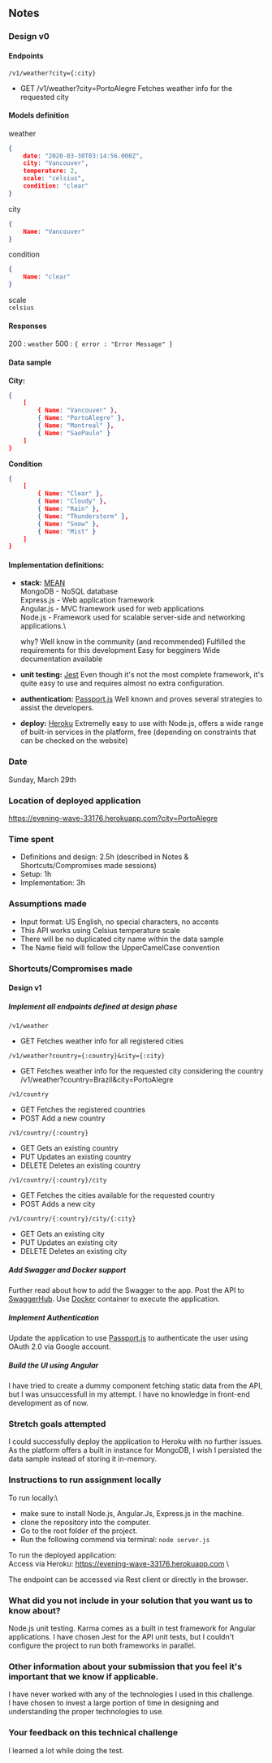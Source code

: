## Notes

### Design v0
#### Endpoints
`/v1/weather?city={:city}`
- GET /v1/weather?city=PortoAlegre    Fetches weather info for the requested city

#### Models definition
weather  
```json 
{
    date: "2020-03-30T03:14:56.000Z", 
    city: "Vancouver", 
    temperature: 2, 
    scale: "celsius", 
    condition: "clear"
}
```
city 
```json 
{ 
    Name: "Vancouver" 
}
```

condition 
```json 
{ 
    Name: "clear" 
}
```

scale    
`celsius`

#### Responses
200 : `weather`
500 : `{ error : "Error Message" }`

#### Data sample
**City:**
```json
{
    [
        { Name: "Vancouver" },
        { Name: "PortoAlegre" },
        { Name: "Montreal" },
        { Name: "SaoPaulo" }
    ]
}
```

**Condition**
```json
{
    [
        { Name: "Clear" },
        { Name: "Cloudy" },
        { Name: "Rain" },
        { Name: "Thunderstorm" },
        { Name: "Snow" },
        { Name: "Mist" }
    ]
}
```

#### Implementation definitions:
- **stack:** [MEAN](http://meanjs.org/)\
    MongoDB - NoSQL database\
    Express.js - Web application framework\
    Angular.js - MVC framework used for web applications\
    Node.js - Framework used for scalable server-side and networking applications.\

    why?
    Well know in the community (and recommended)
    Fulfilled the requirements for this development
    Easy for begginers
    Wide documentation available

- **unit testing:** [Jest](https://jestjs.io/)
Even though it's not the most complete framework, it's quite easy to use and requires almost no extra configuration.

- **authentication:** [Passport.js](http://www.passportjs.org/packages/)
Well known and proves several strategies to assist the developers.

- **deploy:** [Heroku](heroku.com/)
Extremelly easy to use with Node.js, offers a wide range of built-in services in the platform, free (depending on constraints that can be checked on the website)

### Date
Sunday, March 29th

### Location of deployed application
https://evening-wave-33176.herokuapp.com?city=PortoAlegre

### Time spent
- Definitions and design: 2.5h (described in Notes & Shortcuts/Compromises made sessions)
- Setup: 1h
- Implementation: 3h

### Assumptions made
- Input format: US English, no special characters, no accents
- This API works using Celsius temperature scale
- There will be no duplicated city name within the data sample
- The Name field will follow the UpperCamelCase convention

### Shortcuts/Compromises made
#### Design v1
##### Implement all endpoints defined at design phase

`/v1/weather`
- GET   Fetches weather info for all registered cities

`/v1/weather?country={:country}&city={:city}`
- GET   Fetches weather info for the requested city considering the country
/v1/weather?country=Brazil&city=PortoAlegre

`/v1/country`
- GET   Fetches the registered countries
- POST      Add a new country

`/v1/country/{:country}`
- GET       Gets an existing country
- PUT       Updates an existing country
- DELETE    Deletes an existing country

`/v1/country/{:country}/city`
- GET       Fetches the cities available for the requested country
- POST      Adds a new city

`/v1/country/{:country}/city/{:city}`
- GET       Gets an existing city
- PUT       Updates an existing city
- DELETE    Deletes an existing city

##### Add Swagger and Docker support
Further read about how to add the Swagger to the app. Post the API to [SwaggerHub](https://swagger.io/tools/swaggerhub/). Use [Docker](https://www.docker.com/) container to execute the application.
 
##### Implement Authentication
Update the application to use [Passport.js](http://www.passportjs.org/) to authenticate the user using OAuth 2.0 via Google account.

##### Build the UI using Angular
I have tried to create a dummy component fetching static data from the API, but I was unsuccessfull in my attempt. I have no knowledge in front-end development as of now.

### Stretch goals attempted
I could successfully deploy the application to Heroku with no further issues. As the platform offers a built in instance for MongoDB, I wish I persisted the data sample instead of storing it in-memory.

### Instructions to run assignment locally
To run locally:\
- make sure to install Node.js, Angular.Js, Express.js in the machine.
- clone the repository into the computer.
- Go to the root folder of the project.
- Run the following commend via terminal:
`node server.js`

To run the deployed application:\
Access via Heroku: https://evening-wave-33176.herokuapp.com \

The endpoint can be accessed via Rest client or directly in the browser.

### What did you not include in your solution that you want us to know about?
Node.js unit testing. Karma comes as a built in test framework for Angular applications. I have chosen Jest for the API unit tests, but I couldn't configure the project to run both frameworks in parallel.

### Other information about your submission that you feel it's important that we know if applicable.
I have never worked with any of the technologies I used in this challenge.\
I have chosen to invest a large portion of time in designing and understanding the proper technologies to use.

### Your feedback on this technical challenge
I learned a lot while doing the test.
